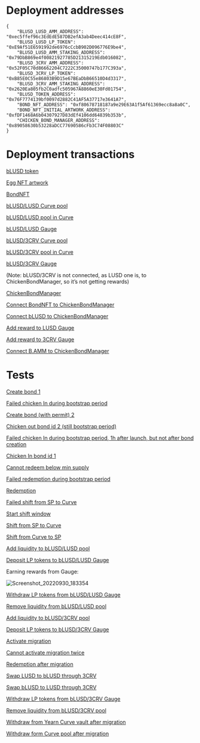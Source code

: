 # Deployment addresses

```
{
    "BLUSD_LUSD_AMM_ADDRESS": "0xec5ffef96c3EdEdE587DB2efA3ab4Deec414cE8F",
    "BLUSD_LUSD_LP_TOKEN": "0xE9Af51E6591992de6976cCcbB902D096776E9be4",
    "BLUSD_LUSD_AMM_STAKING_ADDRESS": "0x79DbB869e4f00821927785D21315219Edb016082",
    "BLUSD_3CRV_AMM_ADDRESS": "0x52F05C70d86662204C7222C35000747b177C393a",
    "BLUSD_3CRV_LP_TOKEN": "0xB85E0C55e86803B9D15e67BEaDbB66510D4d3317",
    "BLUSD_3CRV_AMM_STAKING_ADDRESS": "0x2620Ea805fb2C0adfc505967A8860eE30Fd01754",
    "BLUSD_TOKEN_ADDRESS": "0x76F7774139bf0097d2882C41AF5A37717e3641A7",
    "BOND_NFT_ADDRESS": "0xf80678718187a9e29E63A1f5Af61369ecc8a8a0C",
    "BOND_NFT_INITIAL_ARTWORK_ADDRESS": "0xfDF1468A6b04307927D83dEf4106dd64839b353b",
    "CHICKEN_BOND_MANAGER_ADDRESS": "0x89058630b53228aDCC77690586cFb3C74F08803C"
}
```
# Deployment transactions

[bLUSD token](https://etherscan.io/tx/0xd91dbd25e042cfc0e696c97ef5804daca210a84f5efd504667a8738c7b4200f6)

[Egg NFT artwork](https://etherscan.io/tx/0x1c0e5b0c382a3e0b51da78d43c2eba6ef19e6335ecc98f74936a1347e9a3d3b2)

[BondNFT](https://etherscan.io/tx/0xbf96fbf9e1cc7b6c51c9312c230ab1c8f04c8f51a41df98f4c25ba403005f944)

[bLUSD/LUSD Curve pool](https://etherscan.io/tx/0x122fdfa62f3e097e106995ec430671f1a064e645959de3a8d71c01f241a4574b)

[bLUSD/LUSD pool in Curve](https://curve.fi/factory-crypto/120)

[bLUSD/LUSD Gauge](https://etherscan.io/tx/0xaf07a32220f00356d1618a8c6360d5a7a6d25bdc29ba1cd0f8d8a21bea18b713)

[bLUSD/3CRV Curve pool](https://etherscan.io/tx/0xc7a627a9c86a9490a9f79e381f423a240f3505beabbf47d9af58e93173c15ac0)

[bLUSD/3CRV pool in Curve](https://curve.fi/factory-crypto/121)

[bLUSD/3CRV Gauge](https://etherscan.io/tx/0x8b6327c89b8abdd381b70bd1ca32584e666588311ef7a71e24d58e8be4009573)

(Note: bLUSD/3CRV is not connected, as LUSD one is, to ChickenBondManager, so it’s not getting rewards)

[ChickenBondManager](https://etherscan.io/tx/0x56f088f6737acbb158d9609563144090c51c8781cc1f9c807a1c06265e2767cd)

[Connect BondNFT to ChickenBondManager](https://etherscan.io/tx/0xc4251d2694b70f54d6655a3fdfb2c6efe2bd6f0fcff87d409b13e3f6b951dcf8)

[Connect bLUSD to ChickenBondManager](https://etherscan.io/tx/0x878af4938b53de72d5c9083664abad2c002164bf58051ebc63661cc50581b6d2)

[Add reward to LUSD Gauge](https://etherscan.io/tx/0xd01058df8f293d989a9718265dca699ef7f2070f4ec836029a2e3ae5b721d07d)

[Add reward to 3CRV Gauge](https://etherscan.io/tx/0x445bf355cbe342723e876bd3fdac7c8546dc5820e5ce5fc87a395f95aacd09b1)

[Connect B.AMM to ChickenBondManager](https://etherscan.io/tx/0xe5375bafd8dce35541228ae14e0f209164eeb9eed9160984b799d3055e822b13)

# Tests

[Create bond 1](https://etherscan.io/tx/0xecdbeba69e4bfc278b41bccaa7759e38e613dcd31a17e2b8b50af0e420cc5ec2)

[Failed chicken In during bootstrap period](https://etherscan.io/tx/0x73876384ee74ab706db31df4fe65608836a2f5554e94ff02923f21298e4d103c)

[Create bond (with permit) 2](https://etherscan.io/tx/0x39a3b741f9b33d0d1b5b48c026db0cf5888d2a834b21b97a2aedb88faa6bcb5e)

[Chicken out bond id 2 (still bootstrap period)](https://etherscan.io/tx/0x3363bcea561c580199d6a3733c7b52a72ba04c702e12b2cc18cc76758be0e762)

[Failed chicken In during bootstrap period, 1h after launch, but not after bond creation](https://etherscan.io/tx/0x6a09034133f9438028082289f902eeb0a58c4a3fd899e8a7e75dc65853ad5df9)

[Chicken In bond id 1](https://etherscan.io/tx/0x3cc1a155b0ad78a5af5951417827f6ca13fdbe9dab6633876dd964756bafd871)

[Cannot redeem below min supply](https://etherscan.io/tx/0x866924c65d80a7055f810519984e6a62c86b32fd7f08f45ad0bbd77ade68b034)

[Failed redemption during bootstrap period](https://etherscan.io/tx/0x65be3b5aac624613a5d0651118fae7d2bc0d02bf7d357c429ba04e82ada83ab8)

[Redemption](https://etherscan.io/tx/0x078895c1863a458f381243daae10f4709a874f5862a5eb99a23698907a3769dd)

[Failed shift from SP to Curve](https://etherscan.io/tx/0xcd44eb5ed6d553aea57ece6b4c0479c5fb95800f743b96a74ae9fc1acda012f5)

[Start shift window](https://etherscan.io/tx/0x823e11b8e30091673c485b700fd38773eb8c1de6a1af1021e514761a3514f0c2)

[Shift from SP to Curve](https://etherscan.io/tx/0x9d62302b754643e95fab083d85d361da6997abf40d33ae7f41b56369787efec0)

[Shift from Curve to SP](https://etherscan.io/tx/0x975810f9ff86c2cc28765e26470583b1e8b85505f2f7973d110d88ab3831e7ee)

[Add liquidity to bLUSD/LUSD pool](https://etherscan.io/tx/0xc0ee0a518fd024f527c59223883dcb1a7abf0544e2a0429974161715ccaadebd)

[Deposit LP tokens to bLUSD/LUSD Gauge](https://etherscan.io/tx/0x58b4c63f70b076ae44fdbaaa4b1d01dbf5c6258355972de0997e27528ee84bd2)

Earning rewards from Gauge:

![Screenshot_20220930_183354](https://user-images.githubusercontent.com/701095/193317481-00cda2a9-9cf8-4a8b-a9e6-213ac0e0d26a.png)

[Withdraw LP tokens from bLUSD/LUSD Gauge](https://etherscan.io/tx/0x0e16b7f71904872ad61aa540da8e12895d5f1b9158b92e0b27e3dfea4460971b)

[Remove liquidity from bLUSD/LUSD pool](https://etherscan.io/tx/0x47064cdbc7d8a952c788773e1558e4164a926df852b23e9beca43232c43d6383)

[Add liquidity to bLUSD/3CRV pool](https://etherscan.io/tx/0x8a8bc52cbfc2c85d27b70de65fee37f93ea12c3a86d0350824acda07ed8953de)

[Deposit LP tokens to bLUSD/3CRV Gauge](https://etherscan.io/tx/0x0d5a8bfad2b4a8666c16dea55c3cd7f7dc3438074407181727ccb4ae195597c4)

[Activate migration](https://etherscan.io/tx/0x5e4f02def161ac4414bfe4884e766fa970f9261785ee34d2f795df59513197c7)

[Cannot activate migration twice](https://etherscan.io/tx/0x5bf3f4a40ba21ba19a815ff34f6d68ecb57f28a219e88d871972c93fda761634)

[Redemption after migration](https://etherscan.io/tx/0x052cd3b89d48ac0d00aa0b07b5e6010628344d4335509aa60b39f05037524bc9)

[Swap LUSD to bLUSD through 3CRV](https://etherscan.io/tx/0x9688d2212586ccfcc00991096cd7fdf03f870abbdc7211c1bfc136594a9b5247)

[Swap bLUSD to LUSD through 3CRV](https://etherscan.io/tx/0xbbfad68f42a881c860b64becafead7e6fa77d087492e0831a9ca7c66a68758fb)

[Withdraw LP tokens from bLUSD/3CRV Gauge](https://etherscan.io/tx/0x5dc0b08796d268306bd68c081a631c4d32125e62fab409e8f19d219075aacecc)

[Remove liquidity from bLUSD/3CRV pool](https://etherscan.io/tx/0x78d8b1437a5e0b1b7b061424f82f9a77ca3da77d8b8960447beec2e79d5b27f1)

[Withdraw from Yearn Curve vault after migration](https://etherscan.io/tx/0x99a62ffb15734b3efa7bb364bf7933c91b50997cfae0670b37ca7765807fc142)

[Withdraw form Curve pool after migration](https://etherscan.io/tx/0x26982cd473a121d571db4f2e63047fa09499fa4f7f9c531c01693a80305effb8)
